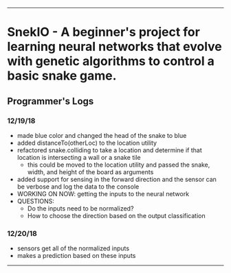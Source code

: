 ***
# SnekIO - A beginner's project for learning neural networks that evolve with genetic algorithms to control a basic snake game.

## Programmer's Logs
### 12/19/18
- made blue color and changed the head of the snake to blue
- added distanceTo(otherLoc) to the location utility
- refactored snake.colliding to take a location and determine if that location is intersecting a wall or a snake tile
    - this could be moved to the location utility and passed the snake, width, and height of the board as arguments
- added support for sensing in the forward direction and the sensor can be verbose and log the data to the console
- WORKING ON NOW: getting the inputs to the neural network
- QUESTIONS:
    - Do the inputs need to be normalized?
    - How to choose the direction based on the output classification
### 12/20/18
- sensors get all of the normalized inputs
- makes a prediction based on these inputs
***
